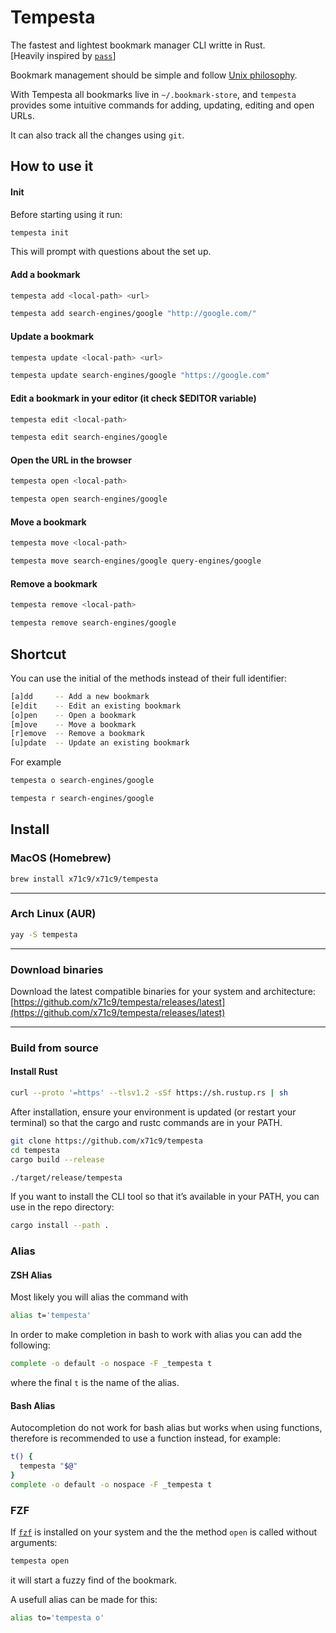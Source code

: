 # Tempesta

The fastest and lightest bookmark manager CLI writte in Rust.\
[Heavily inspired by [`pass`](https://www.passwordstore.org/)]

Bookmark management should be simple and follow [Unix philosophy](https://en.wikipedia.org/wiki/Unix_philosophy).

With Tempesta all bookmarks live in `~/.bookmark-store`, and `tempesta` provides
some intuitive commands for adding, updating, editing and open URLs.

It can also track all the changes using `git`.

## How to use it

#### Init

Before starting using it run:
```bash
tempesta init
```
This will prompt with questions about the set up.

#### Add a bookmark
```bash
tempesta add <local-path> <url>

tempesta add search-engines/google "http://google.com/"
```

#### Update a bookmark
```bash
tempesta update <local-path> <url>

tempesta update search-engines/google "https://google.com"
```

#### Edit a bookmark in your editor (it check $EDITOR variable)
```bash
tempesta edit <local-path>

tempesta edit search-engines/google
```

#### Open the URL in the browser
```bash
tempesta open <local-path>

tempesta open search-engines/google
```

#### Move a bookmark
```bash
tempesta move <local-path>

tempesta move search-engines/google query-engines/google
```

#### Remove a bookmark
```bash
tempesta remove <local-path>

tempesta remove search-engines/google
```

## Shortcut

You can use the initial of the methods instead of their full identifier:

```bash
[a]dd     -- Add a new bookmark
[e]dit    -- Edit an existing bookmark
[o]pen    -- Open a bookmark
[m]ove    -- Move a bookmark
[r]emove  -- Remove a bookmark
[u]pdate  -- Update an existing bookmark
```

For example
```bash
tempesta o search-engines/google

tempesta r search-engines/google
```

## Install

### MacOS (Homebrew)

```bash
brew install x71c9/x71c9/tempesta
```
---
### Arch Linux (AUR)
```bash
yay -S tempesta
```
---
### Download binaries

Download the latest compatible binaries for your system and architecture:
[https://github.com/x71c9/tempesta/releases/latest](https://github.com/x71c9/tempesta/releases/latest)


---
### Build from source

#### Install Rust
```bash
curl --proto '=https' --tlsv1.2 -sSf https://sh.rustup.rs | sh
```
After installation, ensure your environment is updated (or restart your 
terminal) so that the cargo and rustc commands are in your PATH.

```bash
git clone https://github.com/x71c9/tempesta
cd tempesta
cargo build --release

./target/release/tempesta
```

If you want to install the CLI tool so that it’s available in your PATH, 
you can use in the repo directory:
```bash
cargo install --path .
```

### Alias

#### ZSH Alias
Most likely you will alias the command with
```bash
alias t='tempesta'
```
In order to make completion in bash to work with alias you can add the following:
```bash
complete -o default -o nospace -F _tempesta t
```
where the final `t` is the name of the alias.

#### Bash Alias
Autocompletion do not work for bash alias but works when using functions,
therefore is recommended to use a function instead, for example:

```bash
t() {
  tempesta "$@"
}
complete -o default -o nospace -F _tempesta t
```

### FZF

If [`fzf`](https://github.com/junegunn/fzf) is installed on your system and the
the method `open` is called without arguments:

```bash
tempesta open
```
it will start a fuzzy find of the bookmark.

A usefull alias can be made for this:

```bash
alias to='tempesta o'
```

